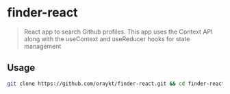 # finder-react

> React app to search Github profiles. This app uses the Context API along with the useContext and useReducer hooks for state management

## Usage

```bash
git clone https://github.com/oraykt/finder-react.git && cd finder-react/ && npm install && npm run dev
```
